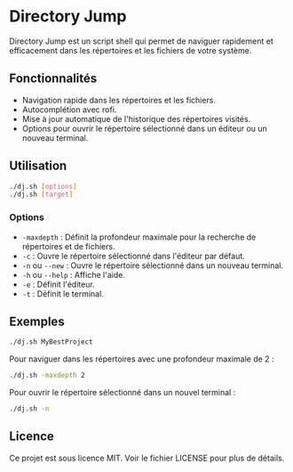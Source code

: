 
# Directory Jump

Directory Jump est un script shell qui permet de naviguer rapidement et efficacement dans les répertoires et les fichiers de votre système.

## Fonctionnalités

- Navigation rapide dans les répertoires et les fichiers.
- Autocomplétion avec rofi.
- Mise à jour automatique de l'historique des répertoires visités.
- Options pour ouvrir le répertoire sélectionné dans un éditeur ou un nouveau terminal.

## Utilisation

```bash
./dj.sh [options]
./dj.sh [target]
```

### Options

- `-maxdepth` : Définit la profondeur maximale pour la recherche de répertoires et de fichiers.
- `-c` : Ouvre le répertoire sélectionné dans l'éditeur par défaut.
- `-n` ou `--new` : Ouvre le répertoire sélectionné dans un nouveau terminal.
- `-h` ou `--help` : Affiche l'aide.
- `-e` : Définit l'éditeur.
- `-t` : Définit le terminal.

## Exemples

```bash
./dj.sh MyBestProject
```

Pour naviguer dans les répertoires avec une profondeur maximale de 2 :

```bash
./dj.sh -maxdepth 2
```

Pour ouvrir le répertoire sélectionné dans un nouvel terminal :

```bash
./dj.sh -n
```

## Licence

Ce projet est sous licence MIT. Voir le fichier LICENSE pour plus de détails.
